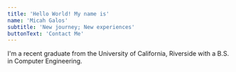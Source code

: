 ```yaml
---
title: 'Hello World! My name is'
name: 'Micah Galos'
subtitle: 'New journey; New experiences'
buttonText: 'Contact Me'
---
```


I'm a recent graduate from the University of California, Riverside with a B.S. in Computer Engineering.
